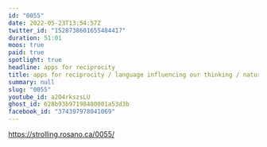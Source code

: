 ```yaml
---
id: "0055"
date: 2022-05-23T13:54:57Z
twitter_id: "1528738601655484417"
duration: 51:01
moos: true
paid: true
spotlight: true
headline: apps for reciprocity
title: apps for reciprocity / language influencing our thinking / nature as kin
summary: null
slug: "0055"
youtube_id: a2O4rkszsLU
ghost_id: 628b93b97198480001a53d3b
facebook_id: "374397978041069"
---
```

https://strolling.rosano.ca/0055/
